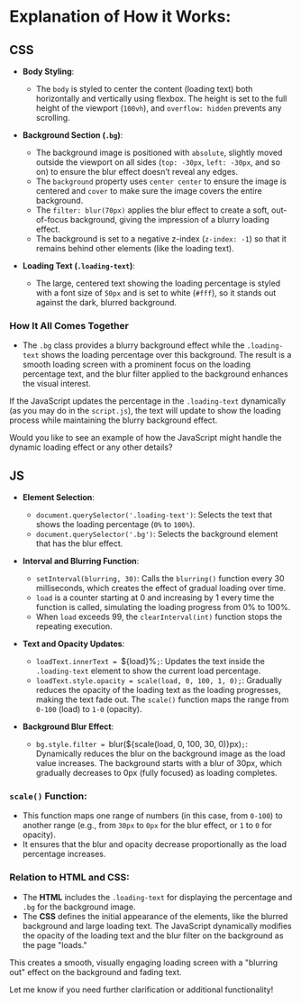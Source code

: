 # Explanation of How it Works:

## CSS

- **Body Styling**:
  - The `body` is styled to center the content (loading text) both horizontally and vertically using flexbox. The height is set to the full height of the viewport (`100vh`), and `overflow: hidden` prevents any scrolling.

- **Background Section (`.bg`)**:
  - The background image is positioned with `absolute`, slightly moved outside the viewport on all sides (`top: -30px`, `left: -30px`, and so on) to ensure the blur effect doesn’t reveal any edges.
  - The `background` property uses `center center` to ensure the image is centered and `cover` to make sure the image covers the entire background.
  - The `filter: blur(70px)` applies the blur effect to create a soft, out-of-focus background, giving the impression of a blurry loading effect.
  - The background is set to a negative z-index (`z-index: -1`) so that it remains behind other elements (like the loading text).

- **Loading Text (`.loading-text`)**:
  - The large, centered text showing the loading percentage is styled with a font size of `50px` and is set to white (`#fff`), so it stands out against the dark, blurred background.

### How It All Comes Together

- The `.bg` class provides a blurry background effect while the `.loading-text` shows the loading percentage over this background. The result is a smooth loading screen with a prominent focus on the loading percentage text, and the blur filter applied to the background enhances the visual interest.

If the JavaScript updates the percentage in the `.loading-text` dynamically (as you may do in the `script.js`), the text will update to show the loading process while maintaining the blurry background effect.

Would you like to see an example of how the JavaScript might handle the dynamic loading effect or any other details?

## JS

- **Element Selection**:
  - `document.querySelector('.loading-text')`: Selects the text that shows the loading percentage (`0%` to `100%`).
  - `document.querySelector('.bg')`: Selects the background element that has the blur effect.

- **Interval and Blurring Function**:
  - `setInterval(blurring, 30)`: Calls the `blurring()` function every 30 milliseconds, which creates the effect of gradual loading over time.
  - `load` is a counter starting at 0 and increasing by 1 every time the function is called, simulating the loading progress from 0% to 100%.
  - When `load` exceeds 99, the `clearInterval(int)` function stops the repeating execution.

- **Text and Opacity Updates**:
  - `loadText.innerText = `${load}%`;`: Updates the text inside the `.loading-text` element to show the current load percentage.
  - `loadText.style.opacity = scale(load, 0, 100, 1, 0);`: Gradually reduces the opacity of the loading text as the loading progresses, making the text fade out. The `scale()` function maps the range from `0-100` (load) to `1-0` (opacity).

- **Background Blur Effect**:
  - `bg.style.filter = `blur(${scale(load, 0, 100, 30, 0)}px)`;`: Dynamically reduces the blur on the background image as the load value increases. The background starts with a blur of 30px, which gradually decreases to 0px (fully focused) as loading completes.

### `scale()` Function:
- This function maps one range of numbers (in this case, from `0-100`) to another range (e.g., from `30px` to `0px` for the blur effect, or `1` to `0` for opacity).
- It ensures that the blur and opacity decrease proportionally as the load percentage increases.

### Relation to HTML and CSS:
- The **HTML** includes the `.loading-text` for displaying the percentage and `.bg` for the background image.
- The **CSS** defines the initial appearance of the elements, like the blurred background and large loading text. The JavaScript dynamically modifies the opacity of the loading text and the blur filter on the background as the page "loads."

This creates a smooth, visually engaging loading screen with a "blurring out" effect on the background and fading text.

Let me know if you need further clarification or additional functionality!